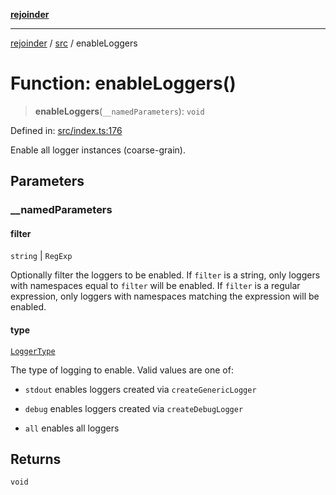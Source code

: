 [**rejoinder**](../../README.md)

***

[rejoinder](../../README.md) / [src](../README.md) / enableLoggers

# Function: enableLoggers()

> **enableLoggers**(`__namedParameters`): `void`

Defined in: [src/index.ts:176](https://github.com/Xunnamius/rejoinder/blob/8a503ebeed2689d0efaa12692a8cdaf933b5902d/src/index.ts#L176)

Enable all logger instances (coarse-grain).

## Parameters

### \_\_namedParameters

#### filter

`string` \| `RegExp`

Optionally filter the loggers to be enabled. If `filter` is a string, only
loggers with namespaces equal to `filter` will be enabled. If `filter` is a
regular expression, only loggers with namespaces matching the expression
will be enabled.

#### type

[`LoggerType`](../internal/enumerations/LoggerType.md)

The type of logging to enable. Valid values are one of:

- `stdout` enables loggers created via `createGenericLogger`

- `debug` enables loggers created via `createDebugLogger`

- `all` enables all loggers

## Returns

`void`
